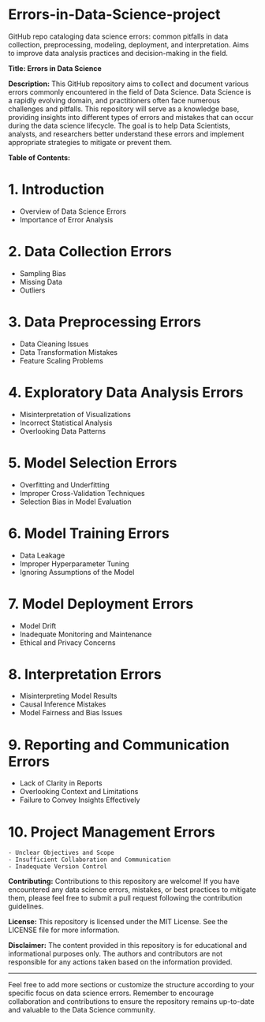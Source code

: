 # Errors-in-Data-Science-project
GitHub repo cataloging data science errors: common pitfalls in data collection, preprocessing, modeling, deployment, and interpretation. Aims to improve data analysis practices and decision-making in the field.

**Title: Errors in Data Science**

**Description:**
This GitHub repository aims to collect and document various errors commonly encountered in the field of Data Science. Data Science is a rapidly evolving domain, and practitioners often face numerous challenges and pitfalls. This repository will serve as a knowledge base, providing insights into different types of errors and mistakes that can occur during the data science lifecycle. The goal is to help Data Scientists, analysts, and researchers better understand these errors and implement appropriate strategies to mitigate or prevent them.

**Table of Contents:**

# 1. Introduction
   - Overview of Data Science Errors
   - Importance of Error Analysis

# 2. Data Collection Errors
   - Sampling Bias
   - Missing Data
   - Outliers

# 3. Data Preprocessing Errors
   - Data Cleaning Issues
   - Data Transformation Mistakes
   - Feature Scaling Problems

# 4. Exploratory Data Analysis Errors
   - Misinterpretation of Visualizations
   - Incorrect Statistical Analysis
   - Overlooking Data Patterns

# 5. Model Selection Errors
   - Overfitting and Underfitting
   - Improper Cross-Validation Techniques
   - Selection Bias in Model Evaluation

# 6. Model Training Errors
   - Data Leakage
   - Improper Hyperparameter Tuning
   - Ignoring Assumptions of the Model

# 7. Model Deployment Errors
   - Model Drift
   - Inadequate Monitoring and Maintenance
   - Ethical and Privacy Concerns

# 8. Interpretation Errors
   - Misinterpreting Model Results
   - Causal Inference Mistakes
   - Model Fairness and Bias Issues

# 9. Reporting and Communication Errors
   - Lack of Clarity in Reports
   - Overlooking Context and Limitations
   - Failure to Convey Insights Effectively

# 10. Project Management Errors
    - Unclear Objectives and Scope
    - Insufficient Collaboration and Communication
    - Inadequate Version Control

**Contributing:**
Contributions to this repository are welcome! If you have encountered any data science errors, mistakes, or best practices to mitigate them, please feel free to submit a pull request following the contribution guidelines.

**License:**
This repository is licensed under the MIT License. See the LICENSE file for more information.

**Disclaimer:**
The content provided in this repository is for educational and informational purposes only. The authors and contributors are not responsible for any actions taken based on the information provided.

---

Feel free to add more sections or customize the structure according to your specific focus on data science errors. Remember to encourage collaboration and contributions to ensure the repository remains up-to-date and valuable to the Data Science community.
